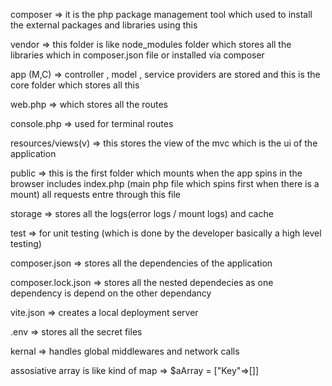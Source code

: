 composer => it is the php package management tool which used to install the external packages and libraries using this

vendor => this folder is like node_modules folder which stores all the libraries which in composer.json file  or installed via composer 

app (M,C) => controller , model , service providers are stored and this is the core folder which stores all this

web.php => which stores all the routes 

console.php => used for terminal routes

resources/views(v) => this stores the view of the mvc which is the ui of the application

public => this is the first folder which mounts when the app spins in the browser includes index.php (main php file which spins first when there is a mount) all requests entre through this file 

storage => stores all the logs(error logs / mount logs) and cache 

test => for unit testing (which is done by the developer basically a high level testing)

composer.json => stores all the dependencies of the application

composer.lock.json => stores all the nested dependecies as one dependency is depend on the other dependancy 

vite.json => creates a local deployment server 

.env => stores all the secret files 

kernal => handles global middlewares and network calls 


assosiative array is like kind of map => $aArray = ["Key"=>[]]

